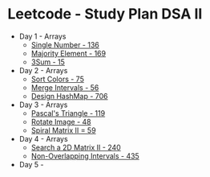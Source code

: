 # Leetcode - Study Plan DSA II

* Day 1 - Arrays
  * [Single Number - 136](https://leetcode.com/problems/single-number/)
  * [Majority Element - 169](https://leetcode.com/problems/majority-element/)
  * [3Sum - 15](https://leetcode.com/problems/3sum/)
* Day 2 - Arrays
  * [Sort Colors - 75](https://leetcode.com/problems/sort-colors/)
  * [Merge Intervals - 56](https://leetcode.com/problems/merge-intervals/)
  * [Design HashMap - 706](https://leetcode.com/problems/design-hashmap/)
* Day 3 - Arrays
  * [Pascal's Triangle - 119](https://leetcode.com/problems/pascals-triangle-ii/)
  * [Rotate Image - 48](https://leetcode.com/problems/rotate-image/)
  * [Spiral Matrix II = 59](https://leetcode.com/problems/spiral-matrix-ii/)
* Day 4 - Arrays
  * [Search a 2D Matrix II - 240](https://leetcode.com/problems/search-a-2d-matrix-ii/)
  * [Non-Overlapping Intervals - 435 ](https://leetcode.com/problems/non-overlapping-intervals/)
* Day 5 -&#x20;

